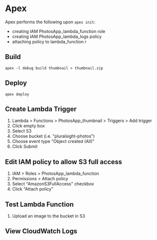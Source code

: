 # Apex

Apex performs the following upon `apex init`:

* creating IAM PhotosApp_lambda_function role
* creating IAM PhotosApp_lambda_logs policy
* attaching policy to lambda_function r

## Build

`apex -l debug build thumbnail > thumbnail.zip`

## Deploy

`apex deploy`

## Create Lambda Trigger

1. Lambda > Functions > PhotosApp_thumbnail > Triggers > Add trigger
1. Click empty box
1. Select S3
1. Choose bucket (i.e. "pluralsight-photos")
1. Choose event type "Object created (All)"
1. Click Submit

## Edit IAM policy to allow S3 full access

1. IAM > Roles > PhotosApp_lambda_function
1. Permissions > Attach policy
1. Select "AmazonS3FullAccess" checkbox
1. Click "Attach policy"

## Test Lambda Function

1. Upload an image to the bucket in S3

## View CloudWatch Logs

